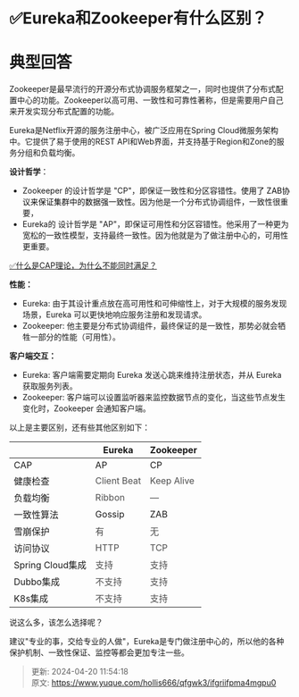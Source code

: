 # ✅Eureka和Zookeeper有什么区别？

# 典型回答


Zookeeper是最早流行的开源分布式协调服务框架之一，同时也提供了分布式配置中心的功能。Zookeeper以高可用、一致性和可靠性著称，但是需要用户自己来开发实现分布式配置的功能。



Eureka是Netflix开源的服务注册中心，被广泛应用在Spring Cloud微服务架构中。它提供了易于使用的REST API和Web界面，并支持基于Region和Zone的服务分组和负载均衡。



**设计哲学**：

+ Zookeeper 的设计哲学是 "CP"，即保证一致性和分区容错性。<font style="color:rgb(13, 13, 13);">使用了 ZAB协议来保证集群中的数据强一致性。</font>因为他是一个分布式协调组件，一致性很重要，
+ Eureka的 设计哲学是 "AP"，即保证可用性和分区容错性。他采用了一种更为宽松的一致性模型，支持最终一致性。因为他就是为了做注册中心的，可用性更重要。



[✅什么是CAP理论，为什么不能同时满足？](https://www.yuque.com/hollis666/qfgwk3/avwops)



**性能：**

+ Eureka: 由于其设计重点放在高可用性和可伸缩性上，对于大规模的服务发现场景，Eureka 可以更快地响应服务注册和发现请求。
+ Zookeeper: 他主要是分布式协调组件，最终保证的是一致性，那势必就会牺牲一部分的性能（可用性）。



**客户端交互：**

+ Eureka: 客户端需要定期向 Eureka 发送心跳来维持注册状态，并从 Eureka 获取服务列表。
+ Zookeeper: 客户端可以设置监听器来监控数据节点的变化，当这些节点发生变化时，Zookeeper 会通知客户端。



以上是主要区别，还有些其他区别如下：

| | Eureka	 | Zookeeper |
| --- | --- | --- |
| CAP | AP | CP |
| 健康检查 | <font style="color:rgb(79, 79, 79);">Client Beat</font> | <font style="color:rgb(79, 79, 79);">Keep Alive</font> |
| 负载均衡 | <font style="color:rgb(79, 79, 79);">Ribbon</font> | <font style="color:rgb(79, 79, 79);">—</font> |
| 一致性算法 | Gossip | ZAB |
| 雪崩保护 | <font style="color:rgb(79, 79, 79);">有</font> | <font style="color:rgb(79, 79, 79);">无</font> |
| 访问协议 | <font style="color:rgb(79, 79, 79);">HTTP</font> | <font style="color:rgb(79, 79, 79);">TCP</font> |
| Spring Cloud集成 | <font style="color:rgb(79, 79, 79);">支持</font> | <font style="color:rgb(79, 79, 79);">支持</font> |
| Dubbo集成 | <font style="color:rgb(79, 79, 79);">不支持</font> | <font style="color:rgb(79, 79, 79);">支持</font> |
| K8s集成 | <font style="color:rgb(79, 79, 79);">不支持</font> | <font style="color:rgb(79, 79, 79);">支持</font> |




说这么多，该怎么选择呢？



建议"专业的事，交给专业的人做"，Eureka是专门做注册中心的，所以他的各种保护机制、一致性保证、监控等都会更加专注一些。



> 更新: 2024-04-20 11:54:18  
> 原文: <https://www.yuque.com/hollis666/qfgwk3/ifgriifpma4mgpu0>